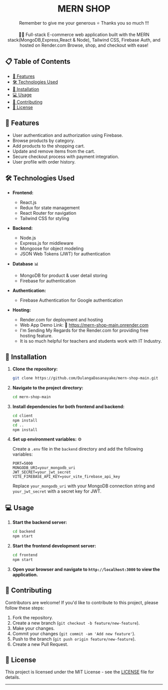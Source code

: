 <div align="center">

# MERN SHOP

Remember to give me your generous ⭐ Thanks you so much !!!

🛒🚀 Full-stack E-commerce web application built with the MERN stack(MongoDB,Express,React & Node), Tailwind CSS, Firebase Auth, and hosted on Render.com Browse, shop, and checkout with ease!

</div>

## 📋 Table of Contents

- [🚀 Features](#-features)
- [🛠️ Technologies Used](#️-technologies-used)
- [🔧 Installation](#-installation)
- [💻 Usage](#-usage)
- [🤝 Contributing](#-contributing)
- [📝 License](#-license)

## 🚀 Features

- User authentication and authorization using Firebase.
- Browse products by category.
- Add products to the shopping cart.
- Update and remove items from the cart.
- Secure checkout process with payment integration.
- User profile with order history.

## 🛠️ Technologies Used

- **Frontend:**

  - React.js
  - Redux for state management
  - React Router for navigation
  - Tailwind CSS for styling

- **Backend:**

  - Node.js
  - Express.js for middleware
  - Mongoose for object modeling
  - JSON Web Tokens (JWT) for authentication

- **Database** 📊

  - MongoDB for product & user detail storing
  - Firebase for authentication

- **Authentication:**

  - Firebase Authentication for Google authentication

- **Hosting:**
  - Render.com for deployment and hosting
  - Web App Demo Link: 🔗 <https://mern-shop-main.onrender.com>
  - I'm Sending My Regards for the Render.com for providing free hosting feature.
  - It is so much helpful for teachers and students work with IT Industry.

## 🔧 Installation

1. **Clone the repository:**

   ```bash
   git clone https://github.com/DulangaDasanayake/mern-shop-main.git
   ```

2. **Navigate to the project directory:**

   ```bash
   cd mern-shop-main
   ```

3. **Install dependencies for both frontend and backend:**

   ```bash
   cd client
   npm install
   cd ..
   npm install
   ```

4. **Set up environment variables:** ⚙️

   Create a `.env` file in the `backend` directory and add the following variables:

   ```plaintext
   PORT=5000
   MONGODB_URI=your_mongodb_uri
   JWT_SECRET=your_jwt_secret
   VITE_FIREBASE_API_KEY=your_vite_firebase_api_key
   ```

   Replace `your_mongodb_uri` with your MongoDB connection string and `your_jwt_secret` with a secret key for JWT.

## 💻 Usage

1. **Start the backend server:**

   ```bash
   cd backend
   npm start
   ```

2. **Start the frontend development server:**

   ```bash
   cd frontend
   npm start
   ```

3. **Open your browser and navigate to `http://localhost:3000` to view the application.**

## 🤝 Contributing

Contributors are welcome! If you'd like to contribute to this project, please follow these steps:

1. Fork the repository.
2. Create a new branch (`git checkout -b feature/new-feature`).
3. Make your changes.
4. Commit your changes (`git commit -am 'Add new feature'`).
5. Push to the branch (`git push origin feature/new-feature`).
6. Create a new Pull Request.

## 📝 License

This project is licensed under the MIT License - see the [LICENSE](LICENSE) file for details.

---
